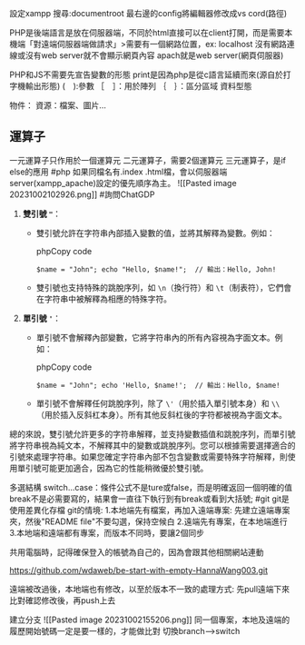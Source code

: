 設定xampp
搜尋:documentroot
最右邊的config將編輯器修改成vs cord(路徑)

PHP是後端語言是放在伺服器端，不同於html直接可以在client打開，而是需要本機端「對遠端伺服器端做請求」>需要有一個網路位置，ex: localhost
沒有網路連線或沒有web server就不會顯示網頁內容
apach就是web server(網頁伺服器)

PHP和JS不需要先宣告變數的形態
print是因為php是從c語言延續而來(源自於打字機輸出形態)
(　):參數
［　］：用於陣列
｛　｝：區分區域
資料型態

物件：
資源：檔案、圖片…
## 運算子
一元運算子只作用於一個運算元
二元運算子，需要2個運算元
三元運算子，是if else的應用
#php 
如果同檔名有.index .html檔，會以伺服器端server(xampp_apache)設定的優先順序為主。
![[Pasted image 20231002102926.png]]
#詢問ChatGDP 
1. **雙引號 `"`**：
    
    - 雙引號允許在字符串內部插入變數的值，並將其解釋為變數。例如：
        
        phpCopy code
        
        `$name = "John"; echo "Hello, $name!";  // 輸出：Hello, John!`
        
    - 雙引號也支持特殊的跳脫序列，如 `\n`（換行符）和 `\t`（制表符），它們會在字符串中被解釋為相應的特殊字符。
        
2. **單引號 `'`**：
    
    - 單引號不會解釋內部變數，它將字符串內的所有內容視為字面文本。例如：
        
        phpCopy code
        
        `$name = "John"; echo 'Hello, $name!';  // 輸出：Hello, $name!`
        
    - 單引號不會解釋任何跳脫序列，除了 `\'`（用於插入單引號本身）和 `\\`（用於插入反斜杠本身）。所有其他反斜杠後的字符都被視為字面文本。
        

總的來說，雙引號允許更多的字符串解釋，並支持變數插值和跳脫序列，而單引號將字符串視為純文本，不解釋其中的變數或跳脫序列。您可以根據需要選擇適合的引號來處理字符串。如果您確定字符串內部不包含變數或需要特殊字符解釋，則使用單引號可能更加適合，因為它的性能稍微優於雙引號。

多選結構
switch...case：條件公式不是ture或false，而是明確返回一個明確的值
	break不是必需要寫的，結果會一直往下執行到有break或看到大括號;
#git 
git是使用差異化存檔
git的情境:
1.本地端先有檔案，再加入遠端專案: 先建立遠端專案夾，然後"README file"不要勾選，保持空候白
2.遠端先有專案，在本地端進行
3.本地端和遠端都有專案，而版本不同時，要讓2個同步

共用電腦時，記得確保登入的帳號為自己的，因為會跟其他相關網站連動

https://github.com/wdaweb/be-start-with-empty-HannaWang003.git

遠端被改過後，本地端也有修改，以至於版本不一致的處理方式:
先pull遠端下來比對確認修改後，再push上去

建立分支
![[Pasted image 20231002155206.png]]
同一個專案，本地及遠端的履歷開始號碼一定是要一樣的，才能做比對
切換branch-->switch

